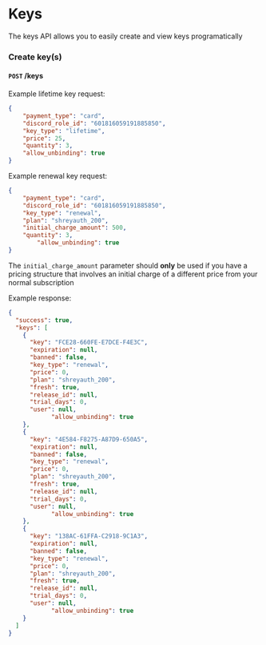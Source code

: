 # Keys

The keys API allows you to easily create and view keys programatically

### Create key(s)

#### `POST` **/keys**
Example lifetime key request:
```json
{
	"payment_type": "card",
	"discord_role_id": "601816059191885850",
	"key_type": "lifetime",
	"price": 25,
	"quantity": 3,
	"allow_unbinding": true
}
```

Example renewal key request:
```json
{
    "payment_type": "card",
    "discord_role_id": "601816059191885850",
    "key_type": "renewal",
    "plan": "shreyauth_200",
    "initial_charge_amount": 500,
    "quantity": 3,
		"allow_unbinding": true
}
```
The `initial_charge_amount` parameter should **only** be used if you have a pricing structure that involves an initial charge of a different price from your normal subscription

Example response:
```json
{
  "success": true,
  "keys": [
    {
      "key": "FCE28-660FE-E7DCE-F4E3C",
      "expiration": null,
      "banned": false,
      "key_type": "renewal",
      "price": 0,
      "plan": "shreyauth_200",
      "fresh": true,
      "release_id": null,
      "trial_days": 0,
      "user": null,
			"allow_unbinding": true
    },
    {
      "key": "4E584-F8275-A87D9-650A5",
      "expiration": null,
      "banned": false,
      "key_type": "renewal",
      "price": 0,
      "plan": "shreyauth_200",
      "fresh": true,
      "release_id": null,
      "trial_days": 0,
      "user": null,
			"allow_unbinding": true
    },
    {
      "key": "138AC-61FFA-C2918-9C1A3",
      "expiration": null,
      "banned": false,
      "key_type": "renewal",
      "price": 0,
      "plan": "shreyauth_200",
      "fresh": true,
      "release_id": null,
      "trial_days": 0,
      "user": null,
			"allow_unbinding": true
    }
  ]
}
```

